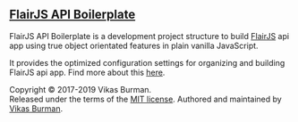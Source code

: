 [FlairJS API Boilerplate](https://flairjs.com/templates#api)
---

FlairJS API Boilerplate is a development project structure to build [FlairJS](https://flairjs.com) api app using true object orientated features in plain vanilla JavaScript.

It provides the optimized configuration settings for organizing and building FlairJS api app. Find more about this [here](https://flairjs.com/templates#api).



Copyright &copy; 2017-2019 Vikas Burman.<br/>
Released under the terms of the [MIT license](https://github.com/vikasburman/flairjs-template-api/blob/master/LICENSE). Authored and maintained by [Vikas Burman](https://www.linkedin.com/in/vikasburman/). 